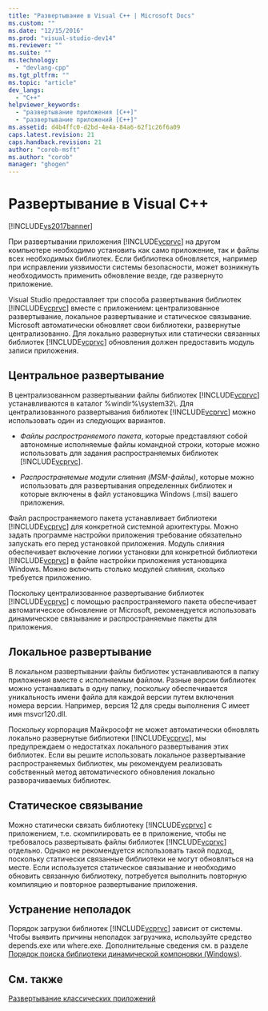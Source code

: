 ```yaml
---
title: "Развертывание в Visual C++ | Microsoft Docs"
ms.custom: ""
ms.date: "12/15/2016"
ms.prod: "visual-studio-dev14"
ms.reviewer: ""
ms.suite: ""
ms.technology: 
  - "devlang-cpp"
ms.tgt_pltfrm: ""
ms.topic: "article"
dev_langs: 
  - "C++"
helpviewer_keywords: 
  - "развертывание приложения [C++]"
  - "развертывание приложений [C++]"
ms.assetid: d4b4ffc0-d2bd-4e4a-84a6-62f1c26f6a09
caps.latest.revision: 21
caps.handback.revision: 21
author: "corob-msft"
ms.author: "corob"
manager: "ghogen"
---
```

# Развертывание в Visual C++
[!INCLUDE[vs2017banner](../assembler/inline/includes/vs2017banner.md)]

При развертывании приложения [!INCLUDE[vcprvc](../build/includes/vcprvc_md.md)] на другом компьютере необходимо установить как само приложение, так и файлы всех необходимых библиотек.  Если библиотека обновляется, например при исправлении уязвимости системы безопасности, может возникнуть необходимость применить обновление везде, где развернуто приложение.  
  
 Visual Studio предоставляет три способа развертывания библиотек [!INCLUDE[vcprvc](../build/includes/vcprvc_md.md)] вместе с приложением: централизованное развертывание, локальное развертывание и статическое связывание.  Microsoft автоматически обновляет свои библиотеки, развернутые централизованно.  Для локально развернутых или статически связанных библиотек [!INCLUDE[vcprvc](../build/includes/vcprvc_md.md)] обновления должен предоставить модуль записи приложения.  
  
## Центральное развертывание  
 В централизованном развертывании файлы библиотек [!INCLUDE[vcprvc](../build/includes/vcprvc_md.md)] устанавливаются в каталог %windir%\\system32\\.  Для централизованного развертывания библиотек [!INCLUDE[vcprvc](../build/includes/vcprvc_md.md)] можно использовать один из следующих вариантов.  
  
-   *Файлы распространяемого пакета*, которые представляют собой автономные исполняемые файлы командной строки, которые можно использовать для задания распространяемых библиотек [!INCLUDE[vcprvc](../build/includes/vcprvc_md.md)].  
  
-   *Распространяемые модули слияния \(MSM\-файлы\)*, которые можно использовать для развертывания определенных библиотек и которые включены в файл установщика Windows \(.msi\) вашего приложения.  
  
 Файл распространяемого пакета устанавливает библиотеки [!INCLUDE[vcprvc](../build/includes/vcprvc_md.md)] для конкретной системной архитектуры.  Можно задать программе настройки приложения требование обязательно запускать его перед установкой приложения.  Модуль слияния обеспечивает включение логики установки для конкретной библиотеки [!INCLUDE[vcprvc](../build/includes/vcprvc_md.md)] в файле настройки приложения установщика Windows.  Можно включить столько модулей слияния, сколько требуется приложению.  
  
 Поскольку централизованное развертывание библиотек [!INCLUDE[vcprvc](../build/includes/vcprvc_md.md)] с помощью распространяемого пакета обеспечивает автоматическое обновление от Microsoft, рекомендуется использовать динамическое связывание и распространяемые пакеты для приложения.  
  
## Локальное развертывание  
 В локальном развертывании файлы библиотек устанавливаются в папку приложения вместе с исполняемым файлом.  Разные версии библиотек можно устанавливать в одну папку, поскольку обеспечивается уникальность имени файла для каждой версии путем включения номера версии.  Например, версия 12 для среды выполнения C имеет имя msvcr120.dll.  
  
 Поскольку корпорация Майкрософт не может автоматически обновлять локально развернутые библиотеки [!INCLUDE[vcprvc](../build/includes/vcprvc_md.md)], мы предупреждаем о недостатках локального развертывания этих библиотек.  Если вы решите использовать локальное развертывание распространяемых библиотек, мы рекомендуем реализовать собственный метод автоматического обновления локально разворачиваемых библиотек.  
  
## Статическое связывание  
 Можно статически связать библиотеку [!INCLUDE[vcprvc](../build/includes/vcprvc_md.md)] с приложением, т.е. скомпилировать ее в приложение, чтобы не требовалось развертывать файлы библиотек [!INCLUDE[vcprvc](../build/includes/vcprvc_md.md)] отдельно.  Однако не рекомендуется использовать такой подход, поскольку статически связанные библиотеки не могут обновляться на месте.  Если используется статическое связывание и необходимо обновить связанную библиотеку, потребуется выполнить повторную компиляцию и повторное развертывание приложения.  
  
## Устранение неполадок  
 Порядок загрузки библиотек [!INCLUDE[vcprvc](../build/includes/vcprvc_md.md)] зависит от системы.  Чтобы выявить причины неполадок загрузчика, используйте средство depends.exe или where.exe.  Дополнительные сведения см. в разделе [Порядок поиска библиотеки динамической компоновки \(Windows\)](http://msdn.microsoft.com/library/windows/desktop/ms682586.aspx).  
  
## См. также  
 [Развертывание классических приложений](../Topic/Deploying%20Native%20Desktop%20Applications%20\(Visual%20C++\).md)